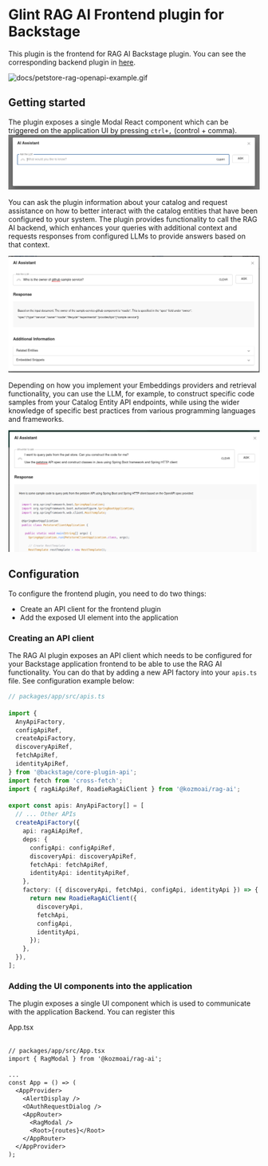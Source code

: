 # Glint RAG AI Frontend plugin for Backstage

This plugin is the frontend for RAG AI Backstage plugin. You can see the corresponding backend plugin in [here](/plugins/backend/rag-ai-backend/README.md).

![docs/petstore-rag-openapi-example.gif](docs/petstore-rag-openapi-example.gif)

## Getting started

The plugin exposes a single Modal React component which can be triggered on the application UI by pressing `ctrl+,` (control + comma).
![docs/empty-modal.png](docs/empty-modal.png)

You can ask the plugin information about your catalog and request assistance on how to better interact with the catalog entities that have been configured to your system. The plugin provides functionality to call the RAG AI backend, which enhances your queries with additional context and requests responses from configured LLMs to provide answers based on that context.

![docs/simple-q-a.png](docs/simple-q-a.png)

Depending on how you implement your Embeddings providers and retrieval functionality, you can use the LLM, for example, to construct specific code samples from your Catalog Entity API endpoints, while using the wider knowledge of specific best practices from various programming languages and frameworks.

![docs/api-spec-query.png](docs/api-spec-query.png)

## Configuration

To configure the frontend plugin, you need to do two things:

- Create an API client for the frontend plugin
- Add the exposed UI element into the application

### Creating an API client

The RAG AI plugin exposes an API client which needs to be configured for your Backstage application frontend to be able to use the RAG AI functionality. You can do that by adding a new API factory into your `apis.ts` file. See configuration example below:

```ts
// packages/app/src/apis.ts

import {
  AnyApiFactory,
  configApiRef,
  createApiFactory,
  discoveryApiRef,
  fetchApiRef,
  identityApiRef,
} from '@backstage/core-plugin-api';
import fetch from 'cross-fetch';
import { ragAiApiRef, RoadieRagAiClient } from '@kozmoai/rag-ai';

export const apis: AnyApiFactory[] = [
  // ... Other APIs
  createApiFactory({
    api: ragAiApiRef,
    deps: {
      configApi: configApiRef,
      discoveryApi: discoveryApiRef,
      fetchApi: fetchApiRef,
      identityApi: identityApiRef,
    },
    factory: ({ discoveryApi, fetchApi, configApi, identityApi }) => {
      return new RoadieRagAiClient({
        discoveryApi,
        fetchApi,
        configApi,
        identityApi,
      });
    },
  }),
];
```

### Adding the UI components into the application

The plugin exposes a single UI component which is used to communicate with the application Backend. You can register this

App.tsx

```tsx

// packages/app/src/App.tsx
import { RagModal } from '@kozmoai/rag-ai';

...
const App = () => (
  <AppProvider>
    <AlertDisplay />
    <OAuthRequestDialog />
    <AppRouter>
      <RagModal />
      <Root>{routes}</Root>
    </AppRouter>
  </AppProvider>
);
```
